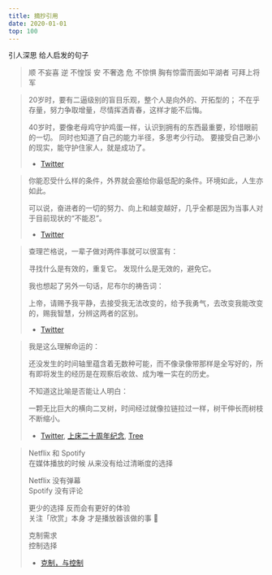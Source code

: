 ```yaml
---
title: 摘抄引用
date: 2020-01-01
top: 100
---
```


引人深思 给人启发的句子

<!--more-->

> 顺 不妄喜 
> 逆 不惶馁
> 安 不奢逸
> 危 不惊惧
> 胸有惊雷而面如平湖者 可拜上将军

> 20岁时，要有二逼级别的盲目乐观，整个人是向外的、开拓型的；
> 不在乎存量，努力争取增量，尽情挥洒青春，这样才能不后悔。
> 
> 40岁时，要像老母鸡守护鸡蛋一样，认识到拥有的东西最重要，珍惜眼前的一切。
> 同时也知道了自己的能力半径，多思考少行动。
> 要接受自己渺小的现实，能守护住家人，就是成功了。
>
> - [Twitter](https://twitter.com/90kPa/status/1717350330155876752)

> 你能忍受什么样的条件，外界就会塞给你最低配的条件。环境如此，人生亦如此。
>
> 可以说，奋进者的一切的努力、向上和越变越好，几乎全都是因为当事人对于目前现状的“不能忍”。
> 
> - [Twitter](https://twitter.com/bornajerk/status/1639792426175848448)

> 查理芒格说，一辈子做对两件事就可以很富有：
>
> 寻找什么是有效的，重复它。
> 发现什么是无效的，避免它。
>
> 我也想起了另外一句话，尼布尔的祷告词：
>
> 上帝，请赐予我平静，去接受我无法改变的，给予我勇气，去改变我能改变的，赐我智慧，分辨这两者的区别。
>
> - [Twitter](https://twitter.com/Barret_China/status/1696160135805116559)

> 我是这么理解命运的：
>
> 还没发生的时间轴里蕴含着无数种可能，而不像录像带那样是全写好的，所有即将发生的经历是在观察后收敛、成为唯一实在的历史。
>
> 不知道这比喻是否能让人明白：
>
> 一颗无比巨大的横向二叉树，时间经过就像拉链拉过一样，树干伸长而树枝不断缩小。
>
> - [Twitter](https://twitter.com/yihong0618/status/1642066694595317760), [上床二十周年纪念](https://soulogic.com/item/3629), [Tree](https://twitter.com/waitbutwhy/status/1476962460049584136)

> Netflix 和 Spotify  
> 在媒体播放的时候 从来没有给过清晰度的选择
>
> Netflix 没有弹幕  
> Spotify 没有评论
>
> 更少的选择 反而会有更好的体验  
> 关注「欣赏」本身 才是播放器该做的事 🤔
>
> 克制需求  
> 控制选择
>
> - [克制，与控制](https://www.chen9.info/fragment/2019/05/26/control-and-discipline/)